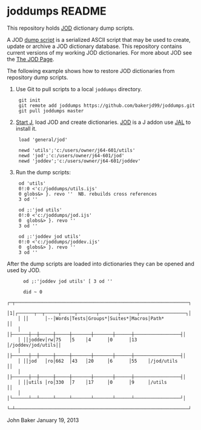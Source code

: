 ﻿joddumps README
===============

This repository holds [JOD](http://bakerjd99.wordpress.com/the-jod-page/) dictionary dump scripts. 

A JOD 
[dump script](https://docs.google.com/document/d/1lk6Ua6qqcphlL7PYXeYeAsEsax31kCn2C0Do87vzc1M/edit?hl=en_US&pli=1) 
is a serialized ASCII script that may be used to create, update or archive
a JOD dictionary database. This repository contains current versions of my working
JOD dictionaries. For more about JOD see the [The JOD Page](http://bakerjd99.wordpress.com/the-jod-page/).

The following example shows how to restore JOD dictionaries from repository dump scripts.

1. Use Git to pull scripts to a local `joddumps` directory.

        git init
		git remote add joddumps https://github.com/bakerjd99/joddumps.git
		git pull joddumps master
		
2. [Start J](http://www.jsoftware.com/), load JOD and create dictionaries.
   [JOD](http://www.jsoftware.com/jwiki/Addons/general/jod) is a J addon use [JAL](http://www.jsoftware.com/jwiki/JAL) to install it.

        load 'general/jod'
		
        newd 'utils';'c:/users/owner/j64-601/utils'
        newd 'jod';'c:/users/owner/j64-601/jod'
        newd 'joddev';'c:/users/owner/j64-601/joddev'

3. Run the dump scripts:

        od 'utils'
        0!:0 <'c:/joddumps/utils.ijs'
        0 globs&> }. revo ''  NB. rebuilds cross references
        3 od ''

        od ;:'jod utils'
        0!:0 <'c:/joddumps/jod.ijs'
        0  globs&> }. revo '' 
        3 od ''

        od ;:'joddev jod utils'
        0!:0 <'c:/joddumps/joddev.ijs'
        0  globs&> }. revo '' 
        3 od ''
		
After the dump scripts are loaded into dictionaries they can be opened and used by JOD.

          od ;:'joddev jod utils' [ 3 od ''
	   
	      did ~ 0
        ┌─┬────────────────────────────────────────────────────────────────┐
        │1│┌──────┬──┬─────┬─────┬───────┬───────┬──────┬─────────────────┐│
        │ ││      │--│Words│Tests│Groups*│Suites*│Macros│Path*            ││
        │ │├──────┼──┼─────┼─────┼───────┼───────┼──────┼─────────────────┤│
        │ ││joddev│rw│75   │5    │4      │0      │13    │/joddev/jod/utils││
        │ │├──────┼──┼─────┼─────┼───────┼───────┼──────┼─────────────────┤│
        │ ││jod   │ro│662  │43   │20     │6      │55    │/jod/utils       ││
        │ │├──────┼──┼─────┼─────┼───────┼───────┼──────┼─────────────────┤│
        │ ││utils │ro│330  │7    │17     │0      │9     │/utils           ││
        │ │└──────┴──┴─────┴─────┴───────┴───────┴──────┴─────────────────┘│
        └─┴────────────────────────────────────────────────────────────────┘
     
John Baker
January 19, 2013

